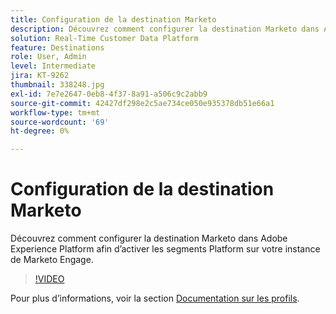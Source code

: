 ```yaml
---
title: Configuration de la destination Marketo
description: Découvrez comment configurer la destination Marketo dans Adobe Experience Platform afin d’activer les segments Platform sur votre instance de Marketo Engage.
solution: Real-Time Customer Data Platform
feature: Destinations
role: User, Admin
level: Intermediate
jira: KT-9262
thumbnail: 338248.jpg
exl-id: 7e7e2647-0eb8-4f37-8a91-a506c9c2abb9
source-git-commit: 42427df298e2c5ae734ce050e935378db51e66a1
workflow-type: tm+mt
source-wordcount: '69'
ht-degree: 0%

---
```


# Configuration de la destination Marketo

Découvrez comment configurer la destination Marketo dans Adobe Experience Platform afin d’activer les segments Platform sur votre instance de Marketo Engage.

>[!VIDEO](https://video.tv.adobe.com/v/338248?quality=12&learn=on)

Pour plus d’informations, voir la section [Documentation sur les profils](https://experienceleague.adobe.com/docs/experience-platform/rtcdp/profile/profile-browse.html).
